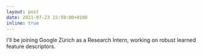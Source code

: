 ```yaml
---
layout: post
date: 2021-07-23 15:59:00+0100
inline: true
---
```


I'll be joining Google Zürich as a Research Intern, working on robust learned feature descriptors.
